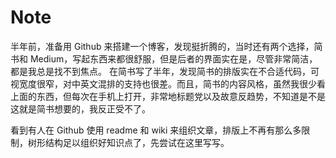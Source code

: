 # Note
半年前，准备用 Github 来搭建一个博客，发现挺折腾的，当时还有两个选择，简书和 Medium，写起东西来都很舒服，但是后者的界面实在是，尽管非常简洁，都是我总是找不到焦点。
在简书写了半年，发现简书的排版实在不合适代码，可视宽度很窄，对中英文混排的支持也很差。而且，简书的内容风格，虽然我很少看上面的东西，但每次在手机上打开，非常地标题党以及故意反趋势，不知道是不是这就是简书想要的，我反正受不了。

看到有人在 Github 使用 readme 和 wiki 来组织文章，排版上不再有那么多限制，树形结构足以组织好知识点了，先尝试在这里写写。
